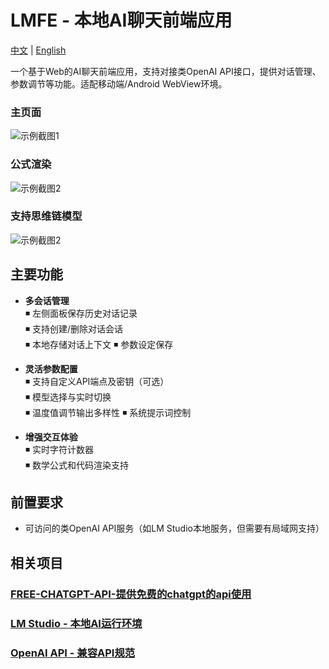# LMFE - 本地AI聊天前端应用

[中文](README.md) | [English](README_EN.md)

一个基于Web的AI聊天前端应用，支持对接类OpenAI API接口，提供对话管理、参数调节等功能。适配移动端/Android WebView环境。

### 主页面
![示例截图1](https://s21.ax1x.com/2025/03/24/pEB6Kde.png)
### 公式渲染
![示例截图2](https://s21.ax1x.com/2025/03/24/pEB6adg.png)
### 支持思维链模型
![示例截图2](https://s21.ax1x.com/2025/03/24/pEBcKXV.png)



## 主要功能

- **多会话管理**  
  ◾ 左侧面板保存历史对话记录  
  ◾ 支持创建/删除对话会话  
  ◾ 本地存储对话上下文
  ◾ 参数设定保存

- **灵活参数配置**  
  ◾ 支持自定义API端点及密钥（可选）  
  ◾ 模型选择与实时切换  
  ◾ 温度值调节输出多样性 
  ◾ 系统提示词控制

- **增强交互体验**  
  ◾ 实时字符计数器  
  ◾ 数学公式和代码渲染支持
  
## 前置要求
- 可访问的类OpenAI API服务（如LM Studio本地服务，但需要有局域网支持）
## 相关项目
### [FREE-CHATGPT-API-提供免费的chatgpt的api使用](https://github.com/popjane/free_chatgpt_api)
### [LM Studio - 本地AI运行环境](https://github.com/lmstudio-ai)
### [OpenAI API - 兼容API规范](https://platform.openai.com/docs/api-reference)
